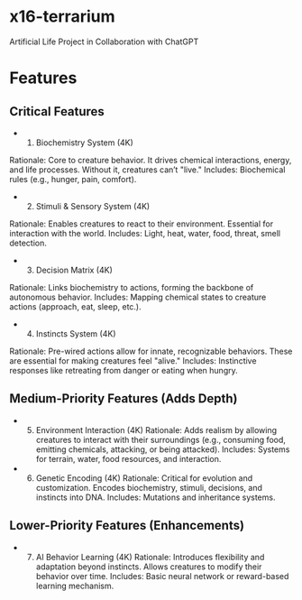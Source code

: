 # x16-terrarium
Artificial Life Project in Collaboration with ChatGPT

# Features

## Critical Features

* 1. Biochemistry System (4K)

Rationale: Core to creature behavior. It drives chemical interactions, energy, and life processes. Without it, creatures can’t "live."
Includes: Biochemical rules (e.g., hunger, pain, comfort).

* 2. Stimuli & Sensory System (4K)

Rationale: Enables creatures to react to their environment. Essential for interaction with the world.
Includes: Light, heat, water, food, threat, smell detection.

* 3. Decision Matrix (4K)

Rationale: Links biochemistry to actions, forming the backbone of autonomous behavior.
Includes: Mapping chemical states to creature actions (approach, eat, sleep, etc.).

* 4. Instincts System (4K)

Rationale: Pre-wired actions allow for innate, recognizable behaviors. These are essential for making creatures feel "alive."
Includes: Instinctive responses like retreating from danger or eating when hungry.

## Medium-Priority Features (Adds Depth)

* 5. Environment Interaction (4K)
Rationale: Adds realism by allowing creatures to interact with their surroundings (e.g., consuming food, emitting chemicals, attacking, or being attacked).
Includes: Systems for terrain, water, food resources, and interaction.

* 6. Genetic Encoding (4K)
Rationale: Critical for evolution and customization. Encodes biochemistry, stimuli, decisions, and instincts into DNA.
Includes: Mutations and inheritance systems.

## Lower-Priority Features (Enhancements)

* 7. AI Behavior Learning (4K)
Rationale: Introduces flexibility and adaptation beyond instincts. Allows creatures to modify their behavior over time.
Includes: Basic neural network or reward-based learning mechanism.
